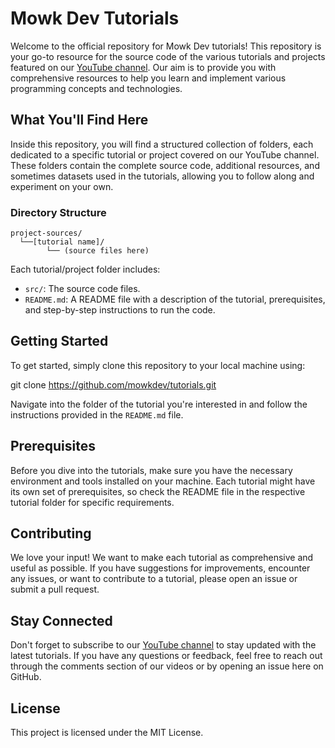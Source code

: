 # Mowk Dev Tutorials

Welcome to the official repository for Mowk Dev tutorials! This repository is your go-to resource for the source code of the various tutorials and projects featured on our [YouTube channel](https://www.youtube.com/@mowkdev). Our aim is to provide you with comprehensive resources to help you learn and implement various programming concepts and technologies.

## What You'll Find Here

Inside this repository, you will find a structured collection of folders, each dedicated to a specific tutorial or project covered on our YouTube channel. These folders contain the complete source code, additional resources, and sometimes datasets used in the tutorials, allowing you to follow along and experiment on your own.

### Directory Structure


```angular2html
project-sources/
  └──[tutorial name]/
        └── (source files here)
```

Each tutorial/project folder includes:

- `src/`: The source code files.
- `README.md`: A README file with a description of the tutorial, prerequisites, and step-by-step instructions to run the code.

## Getting Started

To get started, simply clone this repository to your local machine using:

git clone https://github.com/mowkdev/tutorials.git

Navigate into the folder of the tutorial you're interested in and follow the instructions provided in the `README.md` file.

## Prerequisites

Before you dive into the tutorials, make sure you have the necessary environment and tools installed on your machine. Each tutorial might have its own set of prerequisites, so check the README file in the respective tutorial folder for specific requirements.

## Contributing

We love your input! We want to make each tutorial as comprehensive and useful as possible. If you have suggestions for improvements, encounter any issues, or want to contribute to a tutorial, please open an issue or submit a pull request.

## Stay Connected

Don't forget to subscribe to our [YouTube channel](https://www.youtube.com/@mowkdev) to stay updated with the latest tutorials. If you have any questions or feedback, feel free to reach out through the comments section of our videos or by opening an issue here on GitHub.

## License

This project is licensed under the MIT License.
